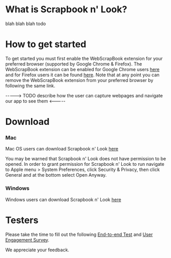 # What is Scrapbook n' Look?

blah blah blah todo

# How to get started

To get started you must first enable the WebScrapBook extension for your preferred browser (supported by Google Chrome & Firefox). The WebScrapBook extension can be enabled for Google Chrome users [here](https://chrome.google.com/webstore/detail/webscrapbook/oegnpmiddfljlloiklpkeelagaeejfai?hl=en) and for Firefox users it can be found [here](https://addons.mozilla.org/en-US/firefox/addon/webscrapbook/). Note that at any point you can remove the WebScrapBook extension from your preferred browser by following the same link.

-----> TODO describe how the user can capture webpages and navigate our app to see them <-----

# Download
### Mac
Mac OS users can download Scrapbook n' Look [here](https://drive.google.com/open?id=1RZ426IoDq3GWIFfWVK5ch9H9oZxgFt9G)

You may be warned that Scrapbook n' Look does not have permission to be opened. In order to grant permission for Scrapbook n' Look to run navigate to Apple menu > System Preferences, click Security & Privacy, then click General and at the bottom select Open Anyway.

### Windows
Windows users can download Scrapbook n' Look [here](https://drive.google.com/open?id=1Ft9_OI0iFvkLDqoZAG8ArHC83cLJWDTg)

# Testers
Please take the time to fill out the following [End-to-end Test](https://docs.google.com/forms/d/e/1FAIpQLSeiLN2ddlISmqLYpY7_3Ox1ekQIMERsPnypf9pppMAVNEgpNQ/viewform?vc=0&c=0&w=1) and [User Engagement Survey](https://docs.google.com/forms/d/e/1FAIpQLSf562NWT3UX1XImkwI90S6QZhFpmNyjHRvXWHBfsAGNf_023g/viewform?usp=sf_link).

We appreciate your feedback.
